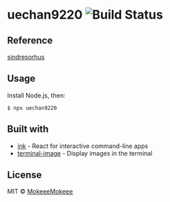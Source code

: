 # uechan9220 ![Build Status](https://travis-ci.org/sindresorhus/sindresorhus.svg?branch=master)

## Reference
[sindresorhus](https://github.com/sindresorhus/sindresorhus)

## Usage

Install Node.js, then:

```
$ npx uechan9220
```


## Built with

- [ink](https://github.com/vadimdemedes/ink) - React for interactive command-line apps
- [terminal-image](https://github.com/sindresorhus/terminal-image) - Display images in the terminal


## License

MIT © [MokeeeMokeee](https://github.com/mokeeemokeee)
